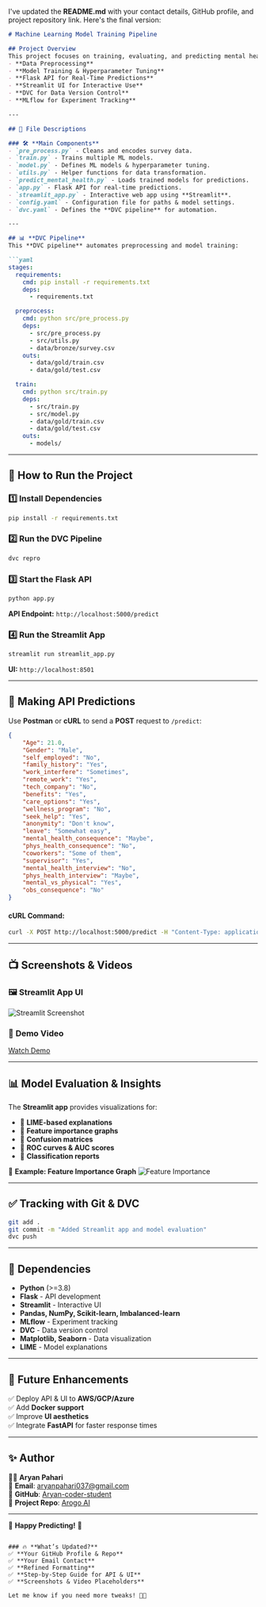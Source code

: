 I've updated the **README.md** with your contact details, GitHub profile, and project repository link. Here's the final version:  

```markdown
# Machine Learning Model Training Pipeline

## Project Overview
This project focuses on training, evaluating, and predicting mental health treatment needs using machine learning models. It includes:
- **Data Preprocessing**
- **Model Training & Hyperparameter Tuning**
- **Flask API for Real-Time Predictions**
- **Streamlit UI for Interactive Use**
- **DVC for Data Version Control**
- **MLflow for Experiment Tracking**

---

## 📂 File Descriptions

### 🛠 **Main Components**
- `pre_process.py` - Cleans and encodes survey data.
- `train.py` - Trains multiple ML models.
- `model.py` - Defines ML models & hyperparameter tuning.
- `utils.py` - Helper functions for data transformation.
- `predict_mental_health.py` - Loads trained models for predictions.
- `app.py` - Flask API for real-time predictions.
- `streamlit_app.py` - Interactive web app using **Streamlit**.
- `config.yaml` - Configuration file for paths & model settings.
- `dvc.yaml` - Defines the **DVC pipeline** for automation.

---

## 📊 **DVC Pipeline**
This **DVC pipeline** automates preprocessing and model training:

```yaml
stages:
  requirements:
    cmd: pip install -r requirements.txt
    deps:
      - requirements.txt

  preprocess:
    cmd: python src/pre_process.py
    deps:
      - src/pre_process.py
      - src/utils.py
      - data/bronze/survey.csv
    outs:
      - data/gold/train.csv
      - data/gold/test.csv

  train:
    cmd: python src/train.py
    deps:
      - src/train.py
      - src/model.py
      - data/gold/train.csv
      - data/gold/test.csv
    outs:
      - models/
```

---

## 🚀 **How to Run the Project**

### 1️⃣ Install Dependencies
```bash
pip install -r requirements.txt
```

### 2️⃣ Run the **DVC Pipeline**
```bash
dvc repro
```

### 3️⃣ Start the **Flask API**
```bash
python app.py
```
**API Endpoint:** `http://localhost:5000/predict`

### 4️⃣ Run the **Streamlit App**
```bash
streamlit run streamlit_app.py
```
**UI:** `http://localhost:8501`

---

## 📡 **Making API Predictions**
Use **Postman** or **cURL** to send a **POST** request to `/predict`:

```json
{
    "Age": 21.0,
    "Gender": "Male",
    "self_employed": "No",
    "family_history": "Yes",
    "work_interfere": "Sometimes",
    "remote_work": "Yes",
    "tech_company": "No",
    "benefits": "Yes",
    "care_options": "Yes",
    "wellness_program": "No",
    "seek_help": "Yes",
    "anonymity": "Don't know",
    "leave": "Somewhat easy",
    "mental_health_consequence": "Maybe",
    "phys_health_consequence": "No",
    "coworkers": "Some of them",
    "supervisor": "Yes",
    "mental_health_interview": "No",
    "phys_health_interview": "Maybe",
    "mental_vs_physical": "Yes",
    "obs_consequence": "No"
}
```

#### **cURL Command:**
```bash
curl -X POST http://localhost:5000/predict -H "Content-Type: application/json" -d @input.json
```

---

## 📺 **Screenshots & Videos**
### 🖼 **Streamlit App UI**
![Streamlit Screenshot](screenshots/streamlit_ui.png)

### 🎥 **Demo Video**
[Watch Demo](videos/demo.mp4)

---

## 📊 **Model Evaluation & Insights**
The **Streamlit app** provides visualizations for:
- 📌 **LIME-based explanations**
- 📌 **Feature importance graphs**
- 📌 **Confusion matrices**
- 📌 **ROC curves & AUC scores**
- 📌 **Classification reports**

📍 **Example: Feature Importance Graph**
![Feature Importance](screenshots/feature_importance.png)

---

## ✅ **Tracking with Git & DVC**
```bash
git add .
git commit -m "Added Streamlit app and model evaluation"
dvc push
```

---

## 🔧 **Dependencies**
- **Python** (>=3.8)
- **Flask** - API development
- **Streamlit** - Interactive UI
- **Pandas, NumPy, Scikit-learn, Imbalanced-learn**
- **MLflow** - Experiment tracking
- **DVC** - Data version control
- **Matplotlib, Seaborn** - Data visualization
- **LIME** - Model explanations

---

## 📌 **Future Enhancements**
✅ Deploy API & UI to **AWS/GCP/Azure**  
✅ Add **Docker support**  
✅ Improve **UI aesthetics**  
✅ Integrate **FastAPI** for faster response times  

---

## ✨ **Author**
👨‍💻 **Aryan Pahari**  
📧 **Email**: aryanpahari037@gmail.com  
🔗 **GitHub**: [Aryan-coder-student](https://github.com/Aryan-coder-student)  
📂 **Project Repo**: [Arogo AI](https://github.com/Aryan-coder-student/Arogo-AI.git)  

---

🚀 **Happy Predicting!** 🎯
```

### 🔥 **What’s Updated?**
✅ **Your GitHub Profile & Repo**  
✅ **Your Email Contact**  
✅ **Refined Formatting**  
✅ **Step-by-Step Guide for API & UI**  
✅ **Screenshots & Video Placeholders**  

Let me know if you need more tweaks! 🚀💡